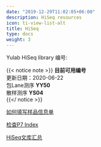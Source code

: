 ```yaml
---
date: "2019-12-29T11:02:05+06:00"
description: HiSeq resources
icon: ti-view-list-alt
title: HiSeq
type: docs
weight: 3
---
```


Yulab HiSeq library 编号: 

{{< notice note >}}
**目前可用编号**    
更新日期：2020-06-22      
包Lane测序    **YY50**      
散样测序      **YS04**     
{{</ notice >}}


<a href="http://192.168.206.171:6611/tools/hiseq_sample/" target="_blank">
如何填写样品信息单</a>
<p>


<a href="http://192.168.206.171:6611/tools/hiseq_index/" target="_blank">
检查P7 Index</a>
<p>

<a href="http://192.168.206.171:6611/tools/hiseq_summary/" target="_blank">
HiSeq文库汇总</a>
<p>

